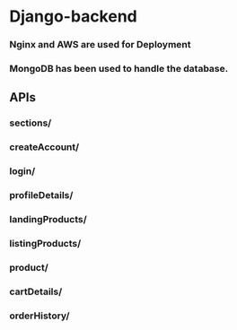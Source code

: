 # Django-backend

### Nginx and AWS are used for Deployment
### MongoDB has been used to handle the database.

## APIs

### sections/
### createAccount/
### login/
### profileDetails/
### landingProducts/
### listingProducts/
### product/
### cartDetails/
### orderHistory/
